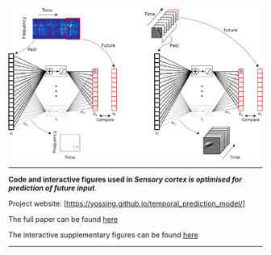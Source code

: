 ![model image](/figures/manuscript_figures/Figure1.png)

----

**Code and interactive figures used in *Sensory cortex is optimised for prediction of future input***.

Project website: [https://yossing.github.io/temporal_prediction_model/]

The full paper can be found [here](https://www.biorxiv.org/content/early/2017/11/24/224758)

The interactive supplementary figures can be found [here](https://yossing.github.io/temporal_prediction_model/figures/interactive_supplementary_figures.html)

----

